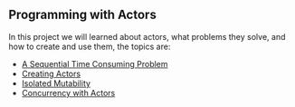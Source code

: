 Programming with Actors
-----------------------
In this project we will learned about actors, what problems they solve, and how to create and use them, the topics are:

* [A Sequential Time Consuming Problem](https://github.com/robsonoduarte/learn-scala/blob/master/pragmatic-scala/programming-with-actors/src/main/scala/br/com/mystudies/scala/ASequentialTimeConsumingProblem.scala)
* [Creating Actors](https://github.com/robsonoduarte/learn-scala/blob/master/pragmatic-scala/programming-with-actors/src/main/scala/br/com/mystudies/scala/CreatingActors.scala)
* [Isolated Mutability](https://github.com/robsonoduarte/learn-scala/blob/master/pragmatic-scala/programming-with-actors/src/main/scala/br/com/mystudies/scala/IsolatedMutability.scala)
* [Concurrency with Actors](https://github.com/robsonoduarte/learn-scala/blob/master/pragmatic-scala/programming-with-actors/src/main/scala/br/com/mystudies/scala/ConcurrencyWithActors.scala)

